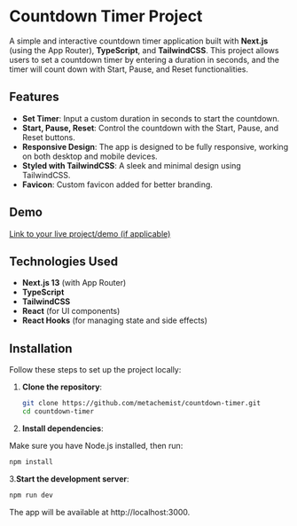 # Countdown Timer Project

A simple and interactive countdown timer application built with **Next.js** (using the App Router), **TypeScript**, and **TailwindCSS**. This project allows users to set a countdown timer by entering a duration in seconds, and the timer will count down with Start, Pause, and Reset functionalities.

## Features

- **Set Timer**: Input a custom duration in seconds to start the countdown.
- **Start, Pause, Reset**: Control the countdown with the Start, Pause, and Reset buttons.
- **Responsive Design**: The app is designed to be fully responsive, working on both desktop and mobile devices.
- **Styled with TailwindCSS**: A sleek and minimal design using TailwindCSS.
- **Favicon**: Custom favicon added for better branding.

## Demo

[Link to your live project/demo (if applicable)](https://your-deployed-app.com)

## Technologies Used

- **Next.js 13** (with App Router)
- **TypeScript**
- **TailwindCSS**
- **React** (for UI components)
- **React Hooks** (for managing state and side effects)

## Installation

Follow these steps to set up the project locally:

1. **Clone the repository**:

   ```bash
   git clone https://github.com/metachemist/countdown-timer.git
   cd countdown-timer
   ```
2. **Install dependencies**:

Make sure you have Node.js installed, then run:

  ```bash
  npm install
```
3.**Start the development server**:

  ```bash
  npm run dev
```
The app will be available at http://localhost:3000.
   
